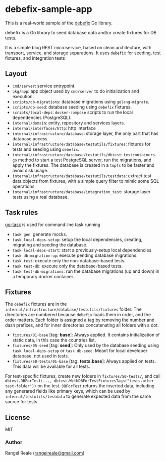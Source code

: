 # debefix-sample-app

This is a real-world sample of the [debefix](https://github.com/rrgmc/debefix) Go library.

debefix is a Go library to seed database data and/or create fixtures for DB tests.

It is a simple blog REST microservice, based on clean architecture, with transport, service, and 
storage separations. It uses `debefix` for seeding, test fixtures, and integration tests

## Layout

- `cmd/server`: service entrypoint.
- `pkg/app`: app object used by `cmd/server` to do initialization and execution.
- `scripts/db-migrations`: database migrations using `golang-migrate`.
- `scripts/db-seed`: database seeding using `debefix` fixtures.
- `scripts/local-deps`: `docker-compose` scripts to run the local dependencies (PostgreSQL).
- `internal/domain`: entity, repository and services layers.
- `internal/interfaces/http`: http interface
- `internal/infrastructure/database`: storage layer, the only part that has database access.
- `internal/infrastructure/database/testutils/fixtures`: fixtures for tests and seeding using `debefix`.
- `internal/infrastructure/database/testutils/dbtest`: `testcontainers-go` method to start a test PostgreSQL server, 
  run the migrations, and apply the fixtures. The database is created in a `tmpfs` to be faster and avoid disk usage.
- `internal/infrastructure/database/testutils/testdata`: extract test data objects from fixtures, with a simple query 
  filter to mimic some SQL operations.
- `internal/infrastructure/database/integration_test`: storage layer tests using a real database.

## Task rules

[go-task](https://github.com/go-task/task) is used for command line task running.

- `task gen`: generate mocks.
- `task local-deps-setup`: setup the local dependencies, creating, migrating and seeding the database.
- `task local-deps-start`: start a previously-setup local dependencies.
- `task db-migration-up`: execute pending database migrations.
- `task test`: execute only the non-database-based tests.
- `task test-db`: execute only the database-based tests.
- `task test-db-migrations`: run the database migrations (up and down) in a temporary docker container.

## Fixtures

The `debefix` fixtures are in the `internal/infrastructure/database/testutils/fixtures` folder. The directories are numbered because
`debefix` loads them in order, and the order matters. Each folder is assigned a tag by removing the number and
dash prefixes, and for inner directories concatenating all folders with a dot.

- `fixtures/01-base` [tag: **base**]: Always applied. It contains initialization of static data, in this case the countries list.
- `fixtures/05-seed` [tag: **seed**]: Only used by the database seeding using `task local-deps-setup` or `task db-seed`. 
  Meant for local developer database, not used in tests.
- `fixtures/50-tests/01-base` [tag: **tests.base**]: Always applied on tests. This data will be available for all tests.

For test-specific fixtures, create new folders in `fixtures/50-tests/`, and call 
`dbtest.DBForTest(..., dbtest.WithDBForTestFixturesTags("tests.other-test-folder"))` on the test. `DBForTest` returns
the inserted data, including any generared fields like primary keys, which can be used by `internal/testutils/testdata`
to generate expected data from the same source for tests.

## License

MIT

### Author

Rangel Reale (rangelreale@gmail.com)
